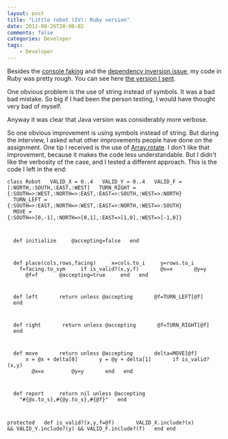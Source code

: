 ```yaml
---
layout: post
title: "Little robot (IV): Ruby version"
date: 2012-08-26T20:00:02
comments: false
categories: Developer
tags:
    - Developer
---
```


Besides the [console faking](http://gonfva.blogspot.com/2012/08/faking-console-in-ruby.html) and the [dependency inversion issue](http://gonfva.blogspot.com/2012/08/little-robot-iii-dependency-inversion.html), my code in Ruby was pretty rough. You can see here [the version I sent](https://github.com/gonfva/assignments/blob/cc8d3664474c934a6e864ad285e5fb3855e49c2a/gfv_robot_ruby/robot.rb).


One obvious problem is the use of string instead of symbols. It was a bad bad mistake. So big if I had been the person testing, I would have thought very bad of myself.


Anyway it was clear that Java version was considerably more verbose.


So one obvious improvement is using symbols instead of string.&nbsp;But during the interview, I asked what other improvements people have done on the assignment. One tip I received is the use of [Array.rotate](http://www.ruby-doc.org/core-1.9.3/Array.html#method-i-rotate). I don't like that improvement, because it makes the code less understandable. But I didn't like the verbosity of the case, and I tested a different approach. This is the code I left in the end:


<code>class Robot
&nbsp;&nbsp;VALID_X = 0..4
&nbsp;&nbsp;VALID_Y = 0..4
&nbsp;&nbsp;VALID_F = [:NORTH,:SOUTH,:EAST,:WEST]
&nbsp;&nbsp;TURN_RIGHT = {:SOUTH=&gt;:WEST,:NORTH=&gt;:EAST,:EAST=&gt;:SOUTH,:WEST=&gt;:NORTH}
&nbsp;&nbsp;TURN_LEFT = {:SOUTH=&gt;:EAST,:NORTH=&gt;:WEST,:EAST=&gt;:NORTH,:WEST=&gt;:SOUTH}
&nbsp;&nbsp;MOVE = {:SOUTH=&gt;[0,-1],:NORTH=&gt;[0,1],:EAST=&gt;[1,0],:WEST=&gt;[-1,0]}


&nbsp;&nbsp;def initialize
&nbsp;&nbsp;&nbsp;&nbsp;@accepting=false
&nbsp;&nbsp;end


&nbsp;&nbsp;def place(cols,rows,facing)
&nbsp;&nbsp;&nbsp;&nbsp;x=cols.to_i
&nbsp;&nbsp;&nbsp;&nbsp;y=rows.to_i
&nbsp;&nbsp;&nbsp;&nbsp;f=facing.to_sym
&nbsp;&nbsp;&nbsp;&nbsp;if is_valid?(x,y,f)
&nbsp;&nbsp;&nbsp;&nbsp;&nbsp;&nbsp;@x=x
&nbsp;&nbsp;&nbsp;&nbsp;&nbsp;&nbsp;@y=y
&nbsp;&nbsp;&nbsp;&nbsp;&nbsp;&nbsp;@f=f
&nbsp;&nbsp;&nbsp;&nbsp;&nbsp;&nbsp;@accepting=true
&nbsp;&nbsp;&nbsp;&nbsp;end
&nbsp;&nbsp;end


&nbsp;&nbsp;def left
&nbsp;&nbsp;&nbsp;&nbsp;&nbsp;&nbsp;return unless @accepting
&nbsp;&nbsp;&nbsp;&nbsp;&nbsp;&nbsp;@f=TURN_LEFT[@f]
&nbsp;&nbsp;end


&nbsp;&nbsp;def right
&nbsp;&nbsp;&nbsp;&nbsp;&nbsp;&nbsp;return unless @accepting
&nbsp;&nbsp;&nbsp;&nbsp;&nbsp;&nbsp;@f=TURN_RIGHT[@f]
&nbsp;&nbsp;end


&nbsp;&nbsp;def move
&nbsp;&nbsp;&nbsp;&nbsp;&nbsp;&nbsp;return unless @accepting
&nbsp;&nbsp;&nbsp;&nbsp;&nbsp;&nbsp;delta=MOVE[@f]
&nbsp;&nbsp;&nbsp;&nbsp;&nbsp;&nbsp;x = @x + delta[0]
&nbsp;&nbsp;&nbsp;&nbsp;&nbsp;&nbsp;y = @y + delta[1]
&nbsp;&nbsp;&nbsp;&nbsp;&nbsp;&nbsp;if is_valid?(x,y)
&nbsp;&nbsp;&nbsp;&nbsp;&nbsp;&nbsp;&nbsp;&nbsp;@x=x
&nbsp;&nbsp;&nbsp;&nbsp;&nbsp;&nbsp;&nbsp;&nbsp;@y=y
&nbsp;&nbsp;&nbsp;&nbsp;&nbsp;&nbsp;end
&nbsp;&nbsp;end


&nbsp;&nbsp;def report
&nbsp;&nbsp;&nbsp;&nbsp;return nil unless @accepting
&nbsp;&nbsp;&nbsp;&nbsp;"#{@x.to_s},#{@y.to_s},#{@f}"
&nbsp;&nbsp;end


protected
&nbsp;&nbsp;def is_valid?(x,y,f=@f)
&nbsp;&nbsp;&nbsp;&nbsp;&nbsp;&nbsp;VALID_X.include?(x) &amp;&amp; VALID_Y.include?(y) &amp;&amp; VALID_F.include?(f)
&nbsp;&nbsp;end
end
 </code>
